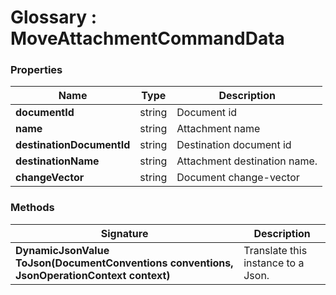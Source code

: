 ﻿# Glossary : MoveAttachmentCommandData

### Properties

| Name | Type | Description |
| ------------- | ------------- | ----- |
| **documentId** | string | Document id |
| **name** | string | Attachment name |
| **destinationDocumentId** | string | Destination document id |
| **destinationName** | string | Attachment destination name. |
| **changeVector** | string | Document change-vector |

### Methods

| Signature | Description |
| ---------- | ----------- |
| **DynamicJsonValue ToJson(DocumentConventions conventions, JsonOperationContext context)** | Translate this instance to a Json. |
